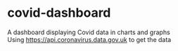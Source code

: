 # covid-dashboard

A dashboard displaying Covid data in charts and graphs<br>
Using https://api.coronavirus.data.gov.uk to get the data<br>

